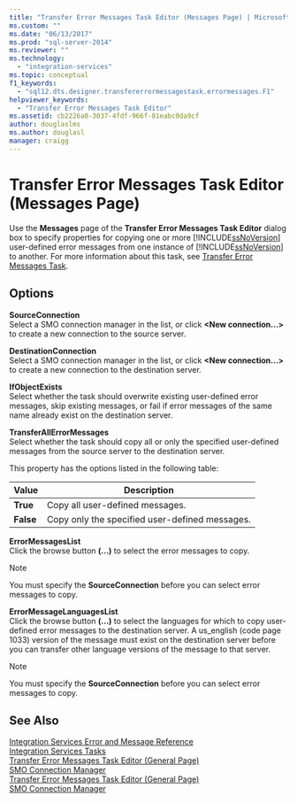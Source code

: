 ```yaml
---
title: "Transfer Error Messages Task Editor (Messages Page) | Microsoft Docs"
ms.custom: ""
ms.date: "06/13/2017"
ms.prod: "sql-server-2014"
ms.reviewer: ""
ms.technology: 
  - "integration-services"
ms.topic: conceptual
f1_keywords: 
  - "sql12.dts.designer.transfererrormessagestask.errormessages.F1"
helpviewer_keywords: 
  - "Transfer Error Messages Task Editor"
ms.assetid: cb2226a0-3037-4fdf-966f-81eabc0da9cf
author: douglaslms
ms.author: douglasl
manager: craigg
---
```

# Transfer Error Messages Task Editor (Messages Page)
  Use the **Messages** page of the **Transfer Error Messages Task Editor** dialog box to specify properties for copying one or more [!INCLUDE[ssNoVersion](../includes/ssnoversion-md.md)] user-defined error messages from one instance of [!INCLUDE[ssNoVersion](../includes/ssnoversion-md.md)] to another. For more information about this task, see [Transfer Error Messages Task](control-flow/transfer-error-messages-task.md).  
  
## Options  
 **SourceConnection**  
 Select a SMO connection manager in the list, or click **\<New connection...>** to create a new connection to the source server.  
  
 **DestinationConnection**  
 Select a SMO connection manager in the list, or click **\<New connection...>** to create a new connection to the destination server.  
  
 **IfObjectExists**  
 Select whether the task should overwrite existing user-defined error messages, skip existing messages, or fail if error messages of the same name already exist on the destination server.  
  
 **TransferAllErrorMessages**  
 Select whether the task should copy all or only the specified user-defined messages from the source server to the destination server.  
  
 This property has the options listed in the following table:  
  
|Value|Description|  
|-----------|-----------------|  
|**True**|Copy all user-defined messages.|  
|**False**|Copy only the specified user-defined messages.|  
  
 **ErrorMessagesList**  
 Click the browse button **(...)** to select the error messages to copy.  
  
> [!NOTE]  
>  You must specify the **SourceConnection** before you can select error messages to copy.  
  
 **ErrorMessageLanguagesList**  
 Click the browse button **(...)** to select the languages for which to copy user-defined error messages to the destination server. A us_english (code page 1033) version of the message must exist on the destination server before you can transfer other language versions of the message to that server.  
  
> [!NOTE]  
>  You must specify the **SourceConnection** before you can select error messages to copy.  
  
## See Also  
 [Integration Services Error and Message Reference](../../2014/integration-services/integration-services-error-and-message-reference.md)   
 [Integration Services Tasks](control-flow/integration-services-tasks.md)   
 [Transfer Error Messages Task Editor &#40;General Page&#41;](general-page-of-integration-services-designers-options.md)   
 [SMO Connection Manager](connection-manager/smo-connection-manager.md)   
 [Transfer Error Messages Task Editor &#40;General Page&#41;](general-page-of-integration-services-designers-options.md)   
 [SMO Connection Manager](connection-manager/smo-connection-manager.md)  
  
  
